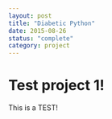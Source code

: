 ```yaml
---
layout: post
title: "Diabetic Python"
date: 2015-08-26
status: "complete"
category: project
---
```


# Test project 1!

This is a TEST!
